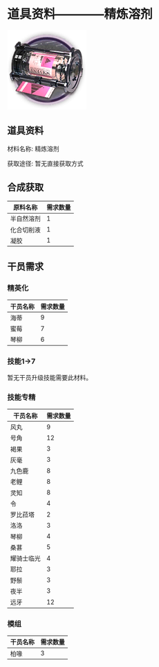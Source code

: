 # 道具资料————精炼溶剂

![精炼溶剂](./matIcons/精炼溶剂.png)

## 道具资料

材料名称: 精炼溶剂

获取途径: 暂无直接获取方式

## 合成获取

| 原料名称 | 需求数量  |
|---------|-----|
| 半自然溶剂  |   1  |
| 化合切削液  |   1  |
| 凝胶  |   1  |
## 干员需求

### 精英化
| 干员名称 | 需求数量  |
|---------|-----|
| 海蒂  |   9  |
| 蜜莓  |   7  |
| 琴柳  |   6  |

### 技能1→7
暂无干员升级技能需要此材料。

### 技能专精
| 干员名称 | 需求数量  |
|---------|-----|
| 风丸  |   9  |
| 号角  |   12  |
| 褐果  |   3  |
| 灰毫  |   3  |
| 九色鹿  |   8  |
| 老鲤  |   8  |
| 灵知  |   8  |
| 令  |   4  |
| 罗比菈塔  |   2  |
| 洛洛  |   3  |
| 琴柳  |   4  |
| 桑葚  |   5  |
| 耀骑士临光  |   4  |
| 耶拉  |   3  |
| 野鬃  |   3  |
| 夜半  |   3  |
| 远牙  |   12  |

### 模组
| 干员名称 | 需求数量  |
|---------|-----|
| 柏喙  |   3  |
